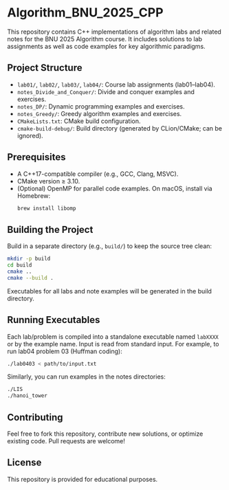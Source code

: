 # Algorithm_BNU_2025_CPP

This repository contains C++ implementations of algorithm labs and related notes for the BNU 2025 Algorithm course. It includes solutions to lab assignments as well as code examples for key algorithmic paradigms.

## Project Structure

- `lab01/`, `lab02/`, `lab03/`, `lab04/`: Course lab assignments (lab01–lab04).
- `notes_Divide_and_Conquer/`: Divide and conquer examples and exercises.
- `notes_DP/`: Dynamic programming examples and exercises.
- `notes_Greedy/`: Greedy algorithm examples and exercises.
- `CMakeLists.txt`: CMake build configuration.
- `cmake-build-debug/`: Build directory (generated by CLion/CMake; can be ignored).

## Prerequisites

- A C++17-compatible compiler (e.g., GCC, Clang, MSVC).
- CMake version ≥ 3.10.
- (Optional) OpenMP for parallel code examples. On macOS, install via Homebrew:
  ```bash
  brew install libomp
  ```

## Building the Project

Build in a separate directory (e.g., `build/`) to keep the source tree clean:

```bash
mkdir -p build
cd build
cmake ..
cmake --build .
```

Executables for all labs and note examples will be generated in the build directory.

## Running Executables

Each lab/problem is compiled into a standalone executable named `labXXXX` or by the example name. Input is read from standard input. For example, to run lab04 problem 03 (Huffman coding):

```bash
./lab0403 < path/to/input.txt
```

Similarly, you can run examples in the notes directories:

```bash
./LIS
./hanoi_tower
```

## Contributing

Feel free to fork this repository, contribute new solutions, or optimize existing code. Pull requests are welcome!

## License

This repository is provided for educational purposes.
